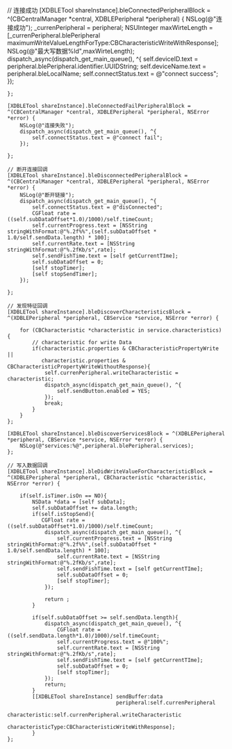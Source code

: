
// 连接成功
[XDBLETool shareInstance].bleConnectedPeripheralBlock = ^(CBCentralManager *central, XDBLEPeripheral *peripheral) {
        NSLog(@"连接成功");
        _currenPeripheral = peripheral;
        NSUInteger maxWirteLength = [_currenPeripheral.blePeripheral maximumWriteValueLengthForType:CBCharacteristicWriteWithResponse];
        NSLog(@"最大写数据%ld",maxWirteLength);
        dispatch_async(dispatch_get_main_queue(), ^{
            self.deviceID.text = peripheral.blePeripheral.identifier.UUIDString;
            self.deviceName.text = peripheral.bleLocalName;
            self.connectStatus.text = @"connect success";
        });
        
    };
    
    [XDBLETool shareInstance].bleConnectedFailPeripheralBlock = ^(CBCentralManager *central, XDBLEPeripheral *peripheral, NSError *error) {
        NSLog(@"连接失败");
        dispatch_async(dispatch_get_main_queue(), ^{
            self.connectStatus.text = @"connect fail";
        });
        
    };
    
    // 断开连接回调
    [XDBLETool shareInstance].bleDisconnectedPeripheralBlock = ^(CBCentralManager *central, XDBLEPeripheral *peripheral, NSError *error) {
        NSLog(@"断开链接");
        dispatch_async(dispatch_get_main_queue(), ^{
            self.connectStatus.text = @"disConnected";
            CGFloat rate =  ((self.subDataOffset*1.0)/1000)/self.timeCount;
            self.currentProgress.text = [NSString stringWithFormat:@"%.2f%%",(self.subDataOffset * 1.0/self.sendData.length) * 100];
            self.currentRate.text = [NSString stringWithFormat:@"%.2fKb/s",rate];
            self.sendFishTime.text = [self getCurrentTIme];
            self.subDataOffset = 0;
            [self stopTimer];
            [self stopSendTimer];
        });
        
    };
    
    // 发现特征回调
    [XDBLETool shareInstance].bleDiscoverCharacteristicsBlock = ^(XDBLEPeripheral *peripheral, CBService *service, NSError *error) {
        
        for (CBCharacteristic *characteristic in service.characteristics) {
            // characteristic for write Data
            if(characteristic.properties & CBCharacteristicPropertyWrite ||
               characteristic.properties & CBCharacteristicPropertyWriteWithoutResponse){
                self.currenPeripheral.writeCharacteristic = characteristic;
                dispatch_async(dispatch_get_main_queue(), ^{
                    self.sendButton.enabled = YES;
                });
                break;
            }
        }
    };
    
    [XDBLETool shareInstance].bleDiscoverServicesBlock = ^(XDBLEPeripheral *peripheral, CBService *service, NSError *error) {
        NSLog(@"services:%@",peripheral.blePeripheral.services);
    };
    
    // 写入数据回调
    [XDBLETool shareInstance].bleDidWriteValueForCharacteristicBlock = ^(XDBLEPeripheral *peripheral, CBCharacteristic *characteristic, NSError *error) {
        
        if(self.isTimer.isOn == NO){
            NSData *data = [self subData];
            self.subDataOffset += data.length;
            if(self.isStopSend){
               CGFloat rate =  ((self.subDataOffset*1.0)/1000)/self.timeCount;
                dispatch_async(dispatch_get_main_queue(), ^{
                    self.currentProgress.text = [NSString stringWithFormat:@"%.2f%%",(self.subDataOffset * 1.0/self.sendData.length) * 100];
                    self.currentRate.text = [NSString stringWithFormat:@"%.2fKb/s",rate];
                    self.sendFishTime.text = [self getCurrentTIme];
                    self.subDataOffset = 0;
                    [self stopTimer];
                });

                return ;
            }
            
            if(self.subDataOffset >= self.sendData.length){
                dispatch_async(dispatch_get_main_queue(), ^{
                    CGFloat rate =  ((self.sendData.length*1.0)/1000)/self.timeCount;
                    self.currentProgress.text = @"100%";
                    self.currentRate.text = [NSString stringWithFormat:@"%.2fKb/s",rate];
                    self.sendFishTime.text = [self getCurrentTIme];
                    self.subDataOffset = 0;
                    [self stopTimer];
                });
                return;
            }
            [[XDBLETool shareInstance] sendBuffer:data
                                       peripheral:self.currenPeripheral
                                   characteristic:self.currenPeripheral.writeCharacteristic
                               characteristicType:CBCharacteristicWriteWithResponse];
            }
    };
